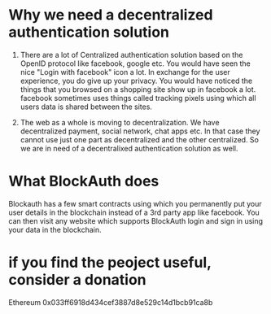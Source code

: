 # Why we need a decentralized authentication solution
1. There are a lot of Centralized authentication solution  based on the OpenID protocol like facebook, google etc. You would have seen the nice "Login with facebook" icon a lot. In exchange for the user experience, you do give up your privacy. You would have noticed the things that you browsed on a shopping site show up in facebook a lot. facebook sometimes uses things called tracking pixels using which all users data is shared between the sites.

2. The web as a whole is moving to decentralization. We have decentralized payment, social network, chat apps etc. In that case they cannot use just one part as decentralized and the other centralized. So we are in need of a decentralixed authentication solution as well. 

# What BlockAuth does
Blockauth has a few smart contracts using which you permanently put your user details in the blockchain instead of a 3rd party app like facebook. You can then visit any website which supports BlockAuth login and sign in using your data in the blockchain.

# if you find the peoject useful, consider a donation
Ethereum
0x033ff6918d434cef3887d8e529c14d1bcb91ca8b

